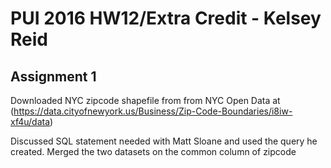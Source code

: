 # PUI 2016 HW12/Extra Credit - Kelsey Reid

## Assignment 1

Downloaded NYC zipcode shapefile from from NYC Open Data at (https://data.cityofnewyork.us/Business/Zip-Code-Boundaries/i8iw-xf4u/data)

Discussed SQL statement needed with Matt Sloane and used the query he created. Merged the two datasets on the common column of zipcode

